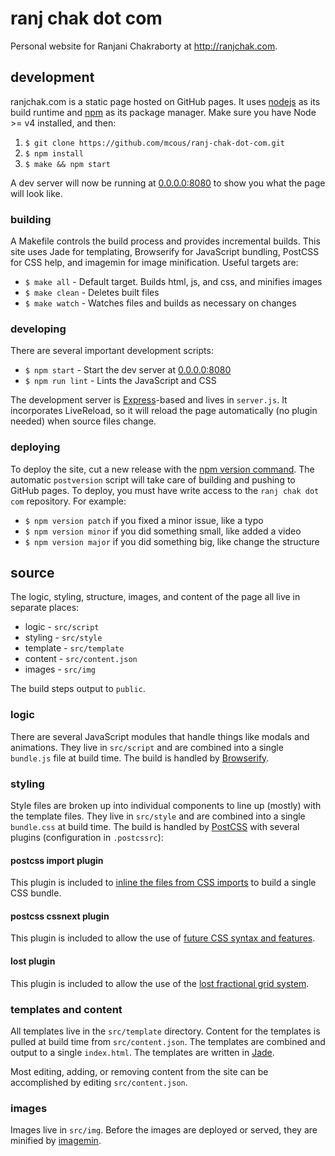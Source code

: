 # ranj chak dot com

Personal website for Ranjani Chakraborty at http://ranjchak.com.

## development

ranjchak.com is a static page hosted on GitHub pages. It uses [nodejs](http://nodejs.org) as its build runtime and [npm](http://npmjs.org) as its package manager. Make sure you have Node >= v4 installed, and then:

1. `$ git clone https://github.com/mcous/ranj-chak-dot-com.git`
2. `$ npm install`
3. `$ make && npm start`

A dev server will now be running at [0.0.0.0:8080](http://localhost:8080) to show you what the page will look like.

### building

A Makefile controls the build process and provides incremental builds. This site uses Jade for templating, Browserify for JavaScript bundling, PostCSS for CSS help, and imagemin for image minification. Useful targets are:

* `$ make all` - Default target. Builds html, js, and css, and minifies images
* `$ make clean` - Deletes built files
* `$ make watch` - Watches files and builds as necessary on changes

### developing

There are several important development scripts:

* `$ npm start` - Start the dev server at [0.0.0.0:8080](http://localhost:8080)
* `$ npm run lint` - Lints the JavaScript and CSS

The development server is [Express](http://expressjs.com/)-based and lives in `server.js`. It incorporates LiveReload, so it will reload the page automatically (no plugin needed) when source files change.

### deploying

To deploy the site, cut a new release with the [npm version command](https://docs.npmjs.com/cli/version). The automatic `postversion` script will take care of building and pushing to GitHub pages. To deploy, you must have write access to the `ranj chak dot com` repository. For example:

* `$ npm version patch` if you fixed a minor issue, like a typo
* `$ npm version minor` if you did something small, like added a video
* `$ npm version major` if you did something big, like change the structure

## source

The logic, styling, structure, images, and content of the page all live in separate places:

* logic - `src/script`
* styling - `src/style`
* template - `src/template`
* content - `src/content.json`
* images - `src/img`

The build steps output to `public`.

### logic

There are several JavaScript modules that handle things like modals and animations. They live in `src/script` and are combined into a single `bundle.js` file at build time. The build is handled by [Browserify](http://browserify.org/).

### styling

Style files are broken up into individual components to line up (mostly) with the template files. They live in `src/style` and are combined into a single `bundle.css` at build time. The build is handled by [PostCSS](http://postcss.org/) with several plugins (configuration in `.postcssrc`):

#### postcss import plugin

This plugin is included to [inline the files from CSS imports](https://github.com/postcss/postcss-import) to build a single CSS bundle.

#### postcss cssnext plugin

This plugin is included to allow the use of [future CSS syntax and features](http://cssnext.io/).

#### lost plugin

This plugin is included to allow the use of the [lost fractional grid system](https://github.com/peterramsing/lost).

### templates and content

All templates live in the `src/template` directory. Content for the templates is pulled at build time from `src/content.json`. The templates are combined and output to a single `index.html`. The templates are written in [Jade](http://jade-lang.com/).

Most editing, adding, or removing content from the site can be accomplished by editing `src/content.json`.

### images

Images live in `src/img`. Before the images are deployed or served, they are minified by [imagemin](https://github.com/imagemin/imagemin).
